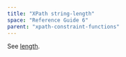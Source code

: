 ```yaml
---
title: "XPath string-length"
space: "Reference Guide 6"
parent: "xpath-constraint-functions"
---
```



See [length](/refguide6/xpath-length).
